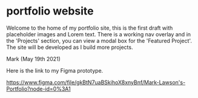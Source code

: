 # portfolio website

Welcome to the home of my portfolio site, this is the first draft with placeholder images and Lorem text. There is a working nav overlay and in the 'Projects' section, you can view a modal box for the 'Featured Project'. The site will be developed as I build more projects.

Mark (May 19th 2021)

Here is the link to my Figma prototype.

https://www.figma.com/file/gkBtN7uaBSkihoX8xnyBnf/Mark-Lawson's-Portfolio?node-id=0%3A1
